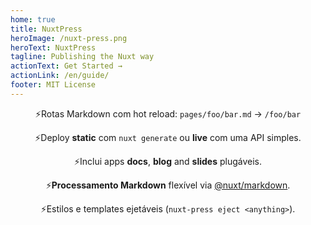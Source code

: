 ```yaml
---
home: true
title: NuxtPress
heroImage: /nuxt-press.png
heroText: NuxtPress
tagline: Publishing the Nuxt way
actionText: Get Started →
actionLink: /en/guide/
footer: MIT License
---
```


<div style="margin: 0 auto; text-align: center; max-width: 700px;">

⚡Rotas Markdown com hot reload: `pages/foo/bar.md` → `/foo/bar`

⚡Deploy **static** com `nuxt generate` ou **live** com uma API simples.

⚡Inclui apps **docs**, **blog** and **slides** plugáveis.

⚡**Processamento Markdown** flexível via [@nuxt/markdown][n-md].

⚡Estilos e templates ejetáveis (`nuxt-press eject <anything>`).

[n-md]: https://github.com/nuxt/markdown

</div>
